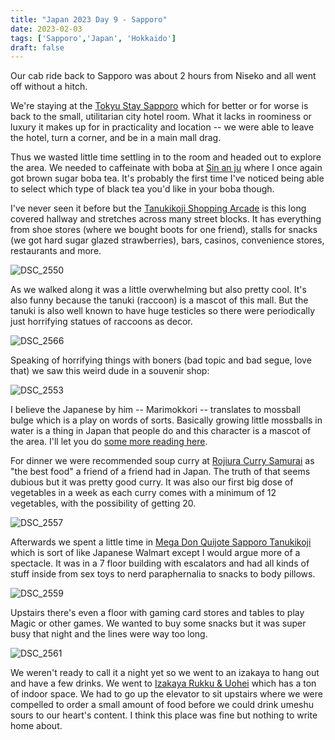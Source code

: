 ```yaml
---
title: "Japan 2023 Day 9 - Sapporo"
date: 2023-02-03
tags: ['Sapporo','Japan', 'Hokkaido']
draft: false
---
```


Our cab ride back to Sapporo was about 2 hours from Niseko and all went off without a hitch. 

We're staying at the [Tokyu Stay Sapporo](https://www.tokyustay.co.jp/hotel/SP/) which for better or for worse is back to the small, utilitarian city hotel room. What it lacks in roominess or luxury it makes up for in practicality and location -- we were able to leave the hotel, turn a corner, and be in a main mall drag.

Thus we wasted little time settling in to the room and headed out to explore the area. We needed to caffeinate with boba at [Sin an ju](https://sin-an-ju.com/) where I once again got brown sugar boba tea. It's probably the first time I've noticed being able to select which type of black tea you'd like in your boba though.

I've never seen it before but the [Tanukikoji Shopping Arcade](https://www.sapporo.travel/en/spot/facility/tanukikoji_shopping_arcade/) is this long covered hallway and stretches across many street blocks. It has everything from shoe stores (where we bought boots for one friend), stalls for snacks (we got hard sugar glazed strawberries), bars, casinos, convenience stores, restaurants and more. 

![DSC_2550](/images/DSC_2550.png)

As we walked along it was a little overwhelming but also pretty cool. It's also funny because the tanuki (raccoon) is a mascot of this mall. But the tanuki is also well known to have huge testicles so there were periodically just horrifying statues of raccoons as decor.

![DSC_2566](/images/DSC_2566.png)

Speaking of horrifying things with boners (bad topic and bad segue, love that) we saw this weird dude in a souvenir shop:

![DSC_2553](/images/DSC_2553.png)

I believe the Japanese by him -- Marimokkori -- translates to mossball bulge which is a play on words of sorts. Basically growing little mossballs in water is a thing in Japan that people do and this character is a mascot of the area. I'll let you do [some more reading here](https://www.tofugu.com/japan/marimo/).

For dinner we were recommended soup curry at [Rojiura Curry Samurai](https://samurai-curry.com/) as "the best food" a friend of a friend had in Japan. The truth of that seems dubious but it was pretty good curry. It was also our first big dose of vegetables in a week as each curry comes with a minimum of 12 vegetables, with the possibility of getting 20. 

![DSC_2557](/images/DSC_2557.png)

Afterwards we spent a little time in [Mega Don Quijote Sapporo Tanukikoji](https://www.donki.com/store/shop_detail.php?shop_id=555) which is sort of like Japanese Walmart except I would argue more of a spectacle. It was in a 7 floor building with escalators and had all kinds of stuff inside from sex toys to nerd paraphernalia to snacks to body pillows.

![DSC_2559](/images/DSC_2559.png)

Upstairs there's even a floor with gaming card stores and tables to play Magic or other games. We wanted to buy some snacks but it was super busy that night and the lines were way too long.

![DSC_2561](/images/DSC_2561.png)

We weren't ready to call it a night yet so we went to an izakaya to hang out and have a few drinks. We went to [Izakaya Rukku & Uohei](https://rukkuanduohei.gorp.jp/) which has a ton of indoor space. We had to go up the elevator to sit upstairs where we were compelled to order a small amount of food before we could drink umeshu sours to our heart's content. I think this place was fine but nothing to write home about.
